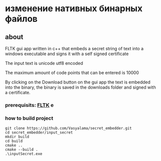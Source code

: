 # изменение нативных бинарных файлов

## about
FLTK gui app written in c++ that embeds a secret string of text into a windows executable and signs it with a self signed certificate

The input text is unicode utf8 encoded

The maximum amount of code points that can be entered is 10000

By clicking on the Download button on the gui app the text is embedded into the binary, the binary is saved in the downloads folder and signed with a certificate.

### prerequisits: [FLTK](https://www.fltk.org/) e

### how to build project
```
git clone https://github.com/Vasyalama/secret_embedder.git
cd secret_embedder/input_secret
mkdir build
cd build
cmake ..
cmake --build .
.\inputSecret.exe
```






